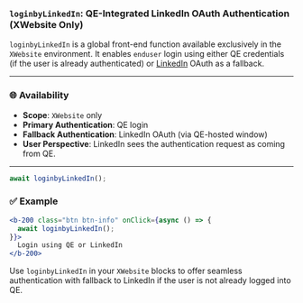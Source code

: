 ### `loginbyLinkedIn`: QE-Integrated LinkedIn OAuth Authentication (XWebsite Only)

`loginbyLinkedIn` is a global front-end function available exclusively in the `XWebsite` environment. It enables `enduser` login using either QE credentials (if the user is already authenticated) or [LinkedIn](https://linkedin.com) OAuth as a fallback.

---

### 🌐 Availability

- **Scope**: `XWebsite` only  
- **Primary Authentication**: QE login  
- **Fallback Authentication**: LinkedIn OAuth (via QE-hosted window)  
- **User Perspective**: LinkedIn sees the authentication request as coming from QE.

---

```jsx
await loginbyLinkedIn();
```

### ✅ Example

```jsx
<b-200 class="btn btn-info" onClick={async () => {
  await loginbyLinkedIn();
}}>
  Login using QE or LinkedIn
</b-200>
```

Use `loginbyLinkedIn` in your `XWebsite` blocks to offer seamless authentication with fallback to LinkedIn if the user is not already logged into QE.
